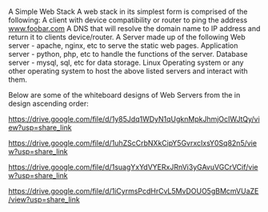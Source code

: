 A Simple Web Stack
A web stack in its simplest form is comprised of the following:
A client with device compatibility or router to ping the address www.foobar.com
A DNS that will resolve the domain name to IP address and return it to clients device/router.
A Server made up of the following
Web server - apache, nginx, etc to serve the static web pages.
Application server - python, php, etc to handle the functions of the server.
Database server - mysql, sql, etc for data storage.
Linux Operating system or any other operating system to host the above listed servers and interact with them.

Below are some of the whiteboard designs of Web Servers from the in design ascending order:

https://drive.google.com/file/d/1y85Jdq1WDyN1qUgknMpkJhmjOcIWJtQy/view?usp=share_link

https://drive.google.com/file/d/1uhZScCrbNXkCipY5GvrxcIxsY0Sq82n5/view?usp=share_link

https://drive.google.com/file/d/1suagYxYdVYERxJRnVi3yGAvuVGCrVCif/view?usp=share_link

https://drive.google.com/file/d/1iCyrmsPcdHrCvL5MvDOUO5gBMcmVUaZE/view?usp=share_link

